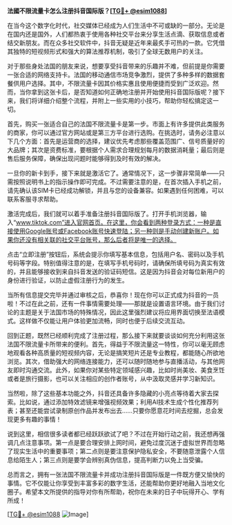 **法國不限流量卡怎么注册抖音国际版？[[TG💪+ @esim1088](https://t.me/s/esim1088)]**

在当今这个数字化时代，社交媒体已经成为人们生活中不可或缺的一部分。无论是在国内还是国外，人们都热衷于使用各种社交平台来分享生活点滴、获取信息或者结交新朋友。而在众多社交软件中，抖音无疑是近年来最炙手可热的一款。它凭借其独特的短视频形式和强大的算法推荐机制，吸引了全球无数用户的关注。

对于那些身处法国的朋友来说，想要享受抖音带来的乐趣并不难，但前提是你需要一张合适的网络支持卡。法国的移动通信市场竞争激烈，提供了多种多样的数据套餐供用户选择。其中，不限流量卡因其价格实惠且使用便捷而受到广泛欢迎。然而，当你拿到这张卡后，是否知道如何正确地注册并开始使用抖音国际版呢？接下来，我们将详细介绍整个流程，并附上一些实用的小技巧，帮助你轻松搞定这一切。

首先，购买一张适合自己的法国不限流量卡是第一步。市面上有许多提供此类服务的商家，你可以通过官方网站或是第三方平台进行选购。在挑选时，请务必注意以下几个方面：首先是运营商的选择，建议优先考虑那些覆盖范围广、信号质量好的大品牌；其次是资费标准，要根据个人需求合理规划每月的数据消耗量；最后则是售后服务保障，确保出现问题时能够得到及时有效的解决。

一旦你的新卡到手，接下来就是激活它了。通常情况下，这一步骤非常简单——只需按照说明书上的指示操作即可完成。不过需要注意的是，在首次插入手机之前，请先确认该SIM卡已经成功解锁，并且与您的设备兼容。如果遇到任何困难，可以联系客服寻求帮助。

激活完成后，我们就可以着手准备注册抖音国际版了。打开手机浏览器，输入“www.tiktok.com”进入官网首页。在这里，你会看到两种登录方式：一种是直接使用Google账号或Facebook账号快速登陆；另一种则是手动创建新账户。如果你还没有相关联的社交平台账号，那么后者将是唯一的选择。

点击“立即注册”按钮后，系统会提示你填写基本信息，包括用户名、密码以及手机号码等字段。特别值得注意的是，在填写手机号码时，请确保所填号码为真实有效的，并且能够接收到来自抖音发送的验证码短信。这是因为抖音会对每位新用户的身份进行验证，以防止虚假注册行为的发生。

当所有信息提交完毕并通过审核之后，恭喜你！现在你可以正式成为抖音的一员啦！不过在此之前，还有一件事情需要处理——那就是设置语言环境。由于我们讨论的主题是关于法国市场的特殊情况，因此这里强烈建议将应用界面切换至法语模式。这样做不仅能让用户体验更加流畅，同时也便于后续交流互动。

回到正题，既然已经顺利完成了注册过程，那么接下来就要谈谈如何充分利用这张法国不限流量卡所带来的便利。首先，得益于不限流量这一特性，你可以毫无顾虑地观看各种高质量的短视频内容，无论是搞笑短片还是专业教程，都能随心所欲地浏览。其次，借助强大的网络连接能力，还可以随时随地参与直播活动，与其他网友即时沟通交流。此外，如果你对某些特定领域感兴趣，比如时尚美妆、美食烹饪或者是旅行摄影，也可以关注相应的创作者账号，从中汲取灵感并学习新知识。

当然啦，除了这些基本功能之外，抖音还具备许多隐藏的小亮点等待着大家去探索。比如说，通过添加特效滤镜来增强视频效果；利用AI技术生成个性化推荐列表；甚至还能尝试录制原创作品并发布出去……只要你愿意花时间去挖掘，总会发现更多有趣的事情！

说到这里，相信很多读者都已经跃跃欲试了吧？不过在开始行动之前，我还想再强调几点注意事项。第一点是要合理安排上网时间，避免过度沉迷于虚拟世界而忽略了现实生活中的重要事项；第二点则是要注意保护隐私安全，不要随意泄露个人信息给陌生人；第三点则是要学会辨别真伪信息，提高判断力以免上当受骗。

总而言之，拥有一张法国不限流量卡并成功注册抖音国际版是一件既方便又愉快的事情。它不仅能让你享受到丰富多彩的数字生活，还能帮助你更好地融入当地文化圈子。希望本文所提供的指导对你有所帮助，祝你在未来的日子中玩得开心、学有所成！

[[TG💪+ @esim1088](https://t.me/s/esim1088) ![Image](https://i.postimg.cc/4NQfJmqS/Snipaste-2025-05-13-00-14-12.png)]